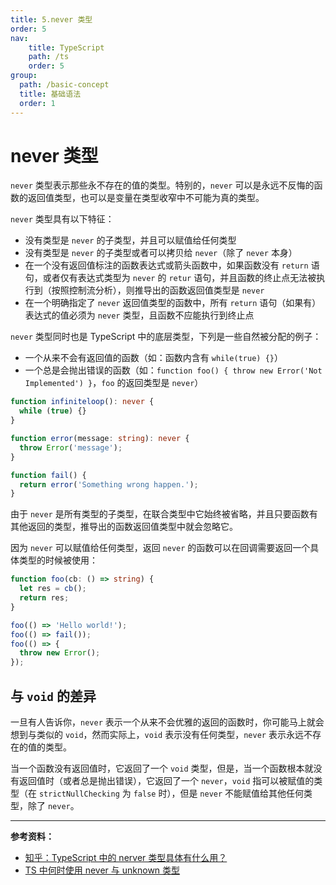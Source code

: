 ```yaml
---
title: 5.never 类型
order: 5
nav:
    title: TypeScript
    path: /ts
    order: 5
group:
  path: /basic-concept
  title: 基础语法
  order: 1    
---
```


# never 类型

`never` 类型表示那些永不存在的值的类型。特别的，`never` 可以是永远不反悔的函数的返回值类型，也可以是变量在类型收窄中不可能为真的类型。

`never` 类型具有以下特征：

- 没有类型是 `never` 的子类型，并且可以赋值给任何类型
- 没有类型是 `never` 的子类型或者可以拷贝给 `never`（除了 `never` 本身）
- 在一个没有返回值标注的函数表达式或箭头函数中，如果函数没有 `return` 语句，或者仅有表达式类型为 `never` 的 `retur` 语句，并且函数的终止点无法被执行到（按照控制流分析），则推导出的函数返回值类型是 `never`
- 在一个明确指定了 `never` 返回值类型的函数中，所有 `return` 语句（如果有）表达式的值必须为 `never` 类型，且函数不应能执行到终止点

`never` 类型同时也是 TypeScript 中的底层类型，下列是一些自然被分配的例子：

- 一个从来不会有返回值的函数（如：函数内含有 `while(true) {}`）
- 一个总是会抛出错误的函数（如：`function foo() { throw new Error('Not Implemented') }`，`foo` 的返回类型是 `never`）

```ts
function infiniteloop(): never {
  while (true) {}
}

function error(message: string): never {
  throw Error('message');
}

function fail() {
  return error('Something wrong happen.');
}
```

由于 `never` 是所有类型的子类型，在联合类型中它始终被省略，并且只要函数有其他返回的类型，推导出的函数返回值类型中就会忽略它。

因为 `never` 可以赋值给任何类型，返回 `never` 的函数可以在回调需要返回一个具体类型的时候被使用：

```ts
function foo(cb: () => string) {
  let res = cb();
  return res;
}

foo(() => 'Hello world!');
foo(() => fail());
foo(() => {
  throw new Error();
});
```

## 与 `void` 的差异

一旦有人告诉你，`never` 表示一个从来不会优雅的返回的函数时，你可能马上就会想到与类似的 `void`，然而实际上，`void` 表示没有任何类型，`never` 表示永远不存在的值的类型。

当一个函数没有返回值时，它返回了一个 `void` 类型，但是，当一个函数根本就没有返回值时（或者总是抛出错误），它返回了一个 `never`，`void` 指可以被赋值的类型（在 `strictNullChecking` 为 `false` 时），但是 `never` 不能赋值给其他任何类型，除了 `never`。

---

**参考资料：**

- [知乎：TypeScript 中的 nerver 类型具体有什么用？](https://www.zhihu.com/question/354601204)
- [TS 中何时使用 never 与 unknown 类型](https://www.zhangxinghai.cn/2019/07/24/when-to-use-never-and-unknown-in-typescript.html)
